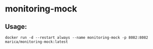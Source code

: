 # monitoring-mock

## Usage:

````
docker run -d --restart always --name monitoring-mock -p 8082:8082 marica/monitoring-mock:latest

